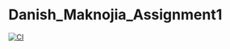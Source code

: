 # Danish_Maknojia_Assignment1

[![CI](https://github.com/nogibjj/Danish_Maknojia_Assignment1/actions/workflows/data.yml/badge.svg)](https://github.com/nogibjj/Danish_Maknojia_Assignment1/actions/workflows/data.yml)
